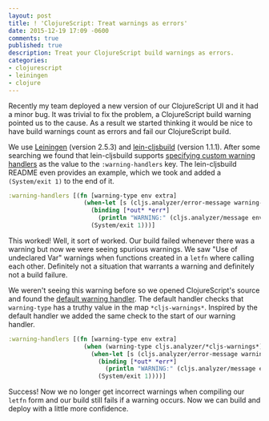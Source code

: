 ```yaml
---
layout: post
title: ! 'ClojureScript: Treat warnings as errors'
date: 2015-12-19 17:09 -0600
comments: true
published: true
description: Treat your ClojureScript build warnings as errors.
categories:
- clojurescript
- leiningen
- clojure
---
```


Recently my team deployed a new version of our ClojureScript UI and it
had a minor bug. It was trivial to fix the problem, a ClojureScript
build warning pointed us to the cause. As a result we started thinking
it would be nice to have build warnings count as errors and fail our
ClojureScript build.

We use [Leiningen](http://leiningen.org/) (version 2.5.3) and
[lein-cljsbuild](https://github.com/emezeske/lein-cljsbuild) (version
1.1.1). After some searching we found that lein-cljsbuild supports
[specifying custom warning handlers](https://github.com/emezeske/lein-cljsbuild#custom-warning-handlers)
as the value to the `:warning-handlers` key. The lein-cljsbuild README
even provides an example, which we took and added a `(System/exit 1)`
to the end of it.

```clojure
:warning-handlers [(fn [warning-type env extra]
                     (when-let [s (cljs.analyzer/error-message warning-type extra)]
                       (binding [*out* *err*]
                         (println "WARNING:" (cljs.analyzer/message env s)))
                       (System/exit 1)))]
```

This worked! Well, it sort of worked. Our build failed whenever there
was a warning but now we were seeing spurious warnings. We saw "Use of
undeclared Var" warnings when functions created in a `letfn` where
calling each other. Definitely not a situation that warrants a warning
and definitely not a build failure.

We weren't seeing this warning before so we opened ClojureScript's
source and found the
[default warning handler](https://github.com/clojure/clojurescript/blob/452edf43927566cc0ea0a3846706c0294cef235d/src/main/clojure/cljs/analyzer.cljc#L360-L366).
The default handler checks that `warning-type` has a truthy value in
the map `*cljs-warnings*`. Inspired by the default handler we added
the same check to the start of our warning handler.

```clojure
:warning-handlers [(fn [warning-type env extra]
                     (when (warning-type cljs.analyzer/*cljs-warnings*)
                       (when-let [s (cljs.analyzer/error-message warning-type extra)]
                         (binding [*out* *err*]
                           (println "WARNING:" (cljs.analyzer/message env s)))
                         (System/exit 1))))]
```

Success! Now we no longer get incorrect warnings when compiling our
`letfn` form and our build still fails if a warning occurs. Now we can
build and deploy with a little more confidence.
